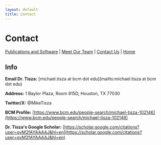 ```yaml
---
layout: default
title: Contact
---
```


# Contact

[Publications and Software](/publications.md) | [Meet Our Team](/members.md) | [Contact Us](/contact.md) | [Home](/index.html)

## Info

**Email Dr. Tisza:** [michael.tisza at bcm dot edu](mailto:michael.tisza at bcm dot edu)

**Address:** 1 Baylor Plaza, Room 915D, Houston, TX 77030

**Twitter/X:** @MikeTisza

**BCM Profile:** [https://www.bcm.edu/people-search/michael-tisza-102146](https://www.bcm.edu/people-search/michael-tisza-102146)

**Dr. Tisza's Google Scholar:** [https://scholar.google.com/citations?user=qvM2fAYAAAAJ&hl=en](https://scholar.google.com/citations?user=qvM2fAYAAAAJ&hl=en)
